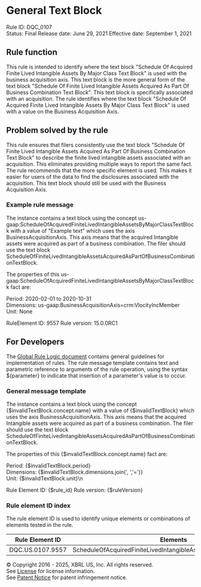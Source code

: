 # General Text Block  
Rule ID: DQC_0107  
Status: Final
Release date: June 29, 2021
Effective date: September 1, 2021
  
## Rule function
This rule is intended to identify where the text block "Schedule Of Acquired Finite Lived Intangible Assets By Major Class Text Block" is used with the business acquisition axis. This text block is the more general form of the text block "Schedule Of Finite Lived Intangible Assets Acquired As Part Of Business Combination Text Block". This text block is specifically associated with an acquisition.  The rule identifies where the text block "Schedule Of Acquired Finite Lived Intangible Assets By Major Class Text Block" is used with a value on the Business Acquisition Axis.

## Problem solved by the rule
This rule ensures that filers consistently use the text block "Schedule Of Finite Lived Intangible Assets Acquired As Part Of Business Combination Text Block" to describe the finite lived intangible assets associated with an acquisition. This eliminates providing multiple ways to report the same fact.  The rule recommends that the more specific element is used. This makes it easier for users of the data to find the disclosures associated with the acquisition. This text block should still be used with the Business Acquisition Axis.   

### Example rule message  
The instance contains a text block using the concept us-gaap:ScheduleOfAcquiredFiniteLivedIntangibleAssetsByMajorClassTextBlock with a value of "Example text" which uses the axis BusinessAcquisitionAxis. This axis means that the acquired Intangible assets were acquired as part of a business combination. The filer should use the text block ScheduleOfFiniteLivedIntangibleAssetsAcquiredAsPartOfBusinessCombinationTextBlock.

The properties of this us-gaap:ScheduleOfAcquiredFiniteLivedIntangibleAssetsByMajorClassTextBlock fact are:

Period: 2020-02-01 to 2020-10-31  
Dimensions: us-gaap:BusinessAcquisitionAxis=crm:VlocityIncMember  
Unit: None

RuleElement ID: 9557
Rule version: 15.0.0RC1 

## For Developers  
The [Global Rule Logic document](https://github.com/DataQualityCommittee/dqc_us_rules/blob/master/docs/GlobalRuleLogic.md) contains general guidelines for implementation of rules. The rule message template contains text and parametric reference to arguments of the rule operation, using the syntax ${parameter} to indicate that insertion of a parameter's value is to occur.  
  
### General message template  
The instance contains a text block using the concept {$invalidTextBlock.concept.name} with a value of {$invalidTextBlock} which uses the axis BusinessAcquisitionAxis. This axis means that the acquired Intangible assets were acquired as part of a business combination. The filer should use the text block ScheduleOfFiniteLivedIntangibleAssetsAcquiredAsPartOfBusinessCombinationTextBlock.

The properties of this {$invalidTextBlock.concept.name} fact are:

Period: {$invalidTextBlock.period}  
Dimensions: {$invalidTextBlock.dimensions.join(', ','=')}  
Unit: {$invalidTextBlock.unit}\n  

Rule Element ID: {$rule_id}
Rule version: {$ruleVersion}
  
### Rule element ID index  
The rule element ID is used to identify unique elements or combinations of elements tested in the rule.

|Rule Element ID|Elements|  
|--------|--------|  
|DQC.US.0107.9557|ScheduleOfAcquiredFiniteLivedIntangibleAssetsByMajorClassTextBlock|

  
© Copyright 2016 - 2025, XBRL US, Inc. All rights reserved.   
See [License](https://xbrl.us/dqc-license) for license information.  
See [Patent Notice](https://xbrl.us/dqc-patent) for patent infringement notice.  
